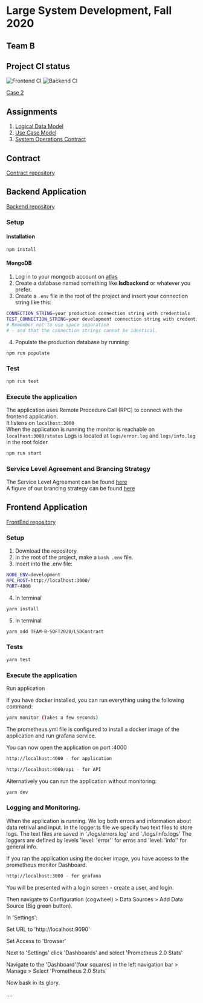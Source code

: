 # Large System Development, Fall 2020

## **Team B**

## Project CI status

![Frontend CI](https://github.com/TEAM-B-SOFT2020/LSDFrontEnd/workflows/FRONTEND%20CI/badge.svg) ![Backend CI](https://github.com/TEAM-B-SOFT2020/LSDBackEnd/workflows/Backend%20CI/badge.svg)

[Case 2](https://datsoftlyngby.github.io/soft2020fall/resources/aa00a079-case-2.pdf)

## Assignments

1. [Logical Data Model](assignments/logical-data-model.md)
2. [Use Case Model](assignments/use-case-model.md)
3. [System Operations Contract](assignments/system-operations-contract.md)

## Contract

[Contract repository](https://github.com/TEAM-B-SOFT2020/LSDContract)

## Backend Application

[Backend repository](https://github.com/TEAM-B-SOFT2020/LSDBackEnd)

### Setup

#### Installation

```bash
npm install
```

#### MongoDB

1. Log in to your mongodb account on [atlas](https://account.mongodb.com/account/login)
2. Create a database named something like **lsdbackend** or whatever you prefer.
3. Create a `.env` file in the root of the project and insert your connection string like this:

```bash
CONNECTION_STRING=your production connection string with credentials
TEST_CONNECTION_STRING=your development connection string with credentials
# Remember not to use space separation
# - and that the connection strings cannot be identical.
```

4. Populate the production database by running:

```bash
npm run populate
```

### Test

```bash
npm run test
```

### Execute the application

The application uses Remote Procedure Call (RPC) to connect with the frontend application.  
It listens on `localhost:3000`  
When the application is running the monitor is reachable on `localhost:3000/status`
Logs is located at `logs/error.log` and `logs/info.log` in the root folder.

```bash
npm run start
```

### Service Level Agreement and Brancing Strategy

The Service Level Agreement can be found [here](https://github.com/TEAM-B-SOFT2020/LSDBackEnd/wiki/Service-Level-Agreement)  
A figure of our brancing strategy can be found [here](https://github.com/TEAM-B-SOFT2020/LSDBackEnd/wiki)

## Frontend Application

[FrontEnd repository](https://github.com/TEAM-B-SOFT2020/LSDFrontEnd)

### Setup

1. Download the repository.
2. In the root of the project, make a ```bash .env``` file.
3. Insert into the .env file:

```bash
NODE_ENV=development
RPC_HOST=http://localhost:3000/
PORT=4000
```
4. In terminal 



```bash
yarn install
```

5. In terminal

```bash
yarn add TEAM-B-SOFT2020/LSDContract
```

### Tests

```bash
yarn test
```

### Execute the application

Run application

If you have docker installed, you can run everything using the following command:

```bash
yarn monitor (Takes a few seconds)
```
The prometheus.yml file is configured to install a docker image of the application and run grafana service.


You can now open the application on port :4000
```bash
http://localhost:4000 - for application 
```

```bash
http://localhost:4000/api - for API
```


Alternatively you can run the application without monitoring:
```bash
yarn dev
```


### Logging and Monitoring.
When the application is running. We log both errors and information about data retrival and input.
In the logger.ts file we specify two text files to store logs. The text files are saved in './logs/errors.log' and './logs/info.logs'
The loggers are defined by levels 'level: 'error'' for erros and 'level: 'info'' for general info.


If you ran the application using the docker image, you have access to the prometheus monitor Dashboard.

```bash 
http://localhost:3000 - for grafana 
```
You will be presented with a login screen - create a user, and login.

Then navigate to Configuration (cogwheel) > Data Sources > Add Data Source (Big green button). 

In 'Settings':

Set URL to 'http://localhost:9090'

Set Access to 'Browser'

Next to 'Settings' click 'Dashboards' and select 'Prometheus 2.0 Stats'

Navigate to the 'Dashboard'(four squares) in the left navigation bar > Manage > Select 'Prometheus 2.0 Stats'

Now bask in its glory. 

....

